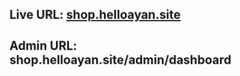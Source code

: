 ## Live URL: <a href="shop.helloayan.site"> shop.helloayan.site</a>
## Admin URL: shop.helloayan.site/admin/dashboard
